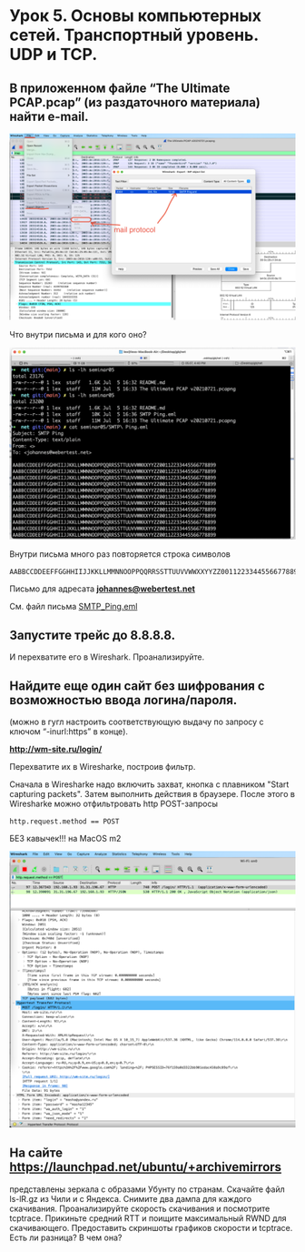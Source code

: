 # Урок 5. Основы компьютерных сетей. Транспортный уровень. UDP и TCP.

## В приложенном файле “The Ultimate PCAP.pcap” (из раздаточного материала) найти e-mail.

![filter-mail](./img/filter-mail.png)

Что внутри письма и для кого оно?

![e-mail](./img/e-mail.png)

Внутри письма много раз повторяется строка символов

```
AABBCCDDEEFFGGHHIIJJKKLLMMNNOOPPQQRRSSTTUUVVWWXXYYZZ00112233445566778899
```

Письмо для адресата **<johannes@webertest.net>**

См. файл письма [SMTP_Ping.eml](./SMTP_Ping.eml)

## Запустите трейс до 8.8.8.8.

И перехватите его в Wireshark. Проанализируйте.

## Найдите еще один сайт без шифрования с возможностью ввода логина/пароля.

(можно в гугл настроить соответствующую выдачу по запросу с ключом “-inurl:https” в конце).

**http://wm-site.ru/login/**

Перехватите их в Wiresharke, построив фильтр.

Сначала в Wiresharke надо включить захват, кнопка с плавником "Start capturing packets".
Затем выполнить действия в браузере.
После этого в Wiresharke можно отфильтровать http POST-запросы

```
http.request.method == POST
```

БЕЗ кавычек!!! на MacOS m2

![http-no-secure](./img/http-passwd.png)

## На сайте https://launchpad.net/ubuntu/+archivemirrors

представлены зеркала с образами Убунту по странам. Скачайте файл ls-lR.gz из Чили и с Яндекса. Снимите два дампа для каждого скачивания. Проанализируйте скорость скачивания и посмотрите tcptrace. Прикиньте средний RTT и поищите максимальный RWND для скачивающего.
Предоставить скриншоты графиков скорости и tcptrace. Есть ли разница? В чем она?
